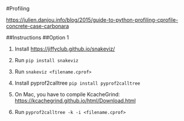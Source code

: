 #Profiling

https://julien.danjou.info/blog/2015/guide-to-python-profiling-cprofile-concrete-case-carbonara

##Instructions
##Option 1
1. Install https://jiffyclub.github.io/snakeviz/
2. Run `pip install snakeviz`
3. Run `snakeviz <filename.cprof>`

1. Install pyprof2calltree
`pip install pyprof2calltree`

2. On Mac, you have to compile KcacheGrind:
https://kcachegrind.github.io/html/Download.html

3. Run `pyprof2calltree -k -i <filename.cprof>`